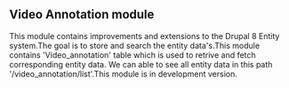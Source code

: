 Video Annotation module
------------------------

This module contains improvements and extensions to the Drupal 8 Entity system.The goal is to store and search the entity data's.This module contains 'Video_annotation' table which is used to retrive and fetch corresponding entity data.
We can able to see all entity data in this path '/video_annotation/list'.This module is in development version.
